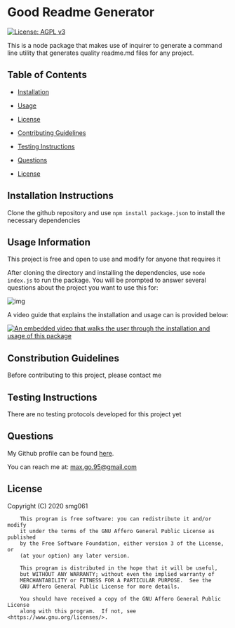 # Good Readme Generator

[![License: AGPL v3](https://img.shields.io/badge/License-AGPL%20v3-blue.svg)](https://www.gnu.org/licenses/agpl-3.0)

This is a node package that makes use of inquirer to generate a command line utility that generates quality readme.md files for any project. 

## Table of Contents

* [Installation](#installation)

* [Usage](#usage)

* [License](#license)

* [Contributing Guidelines](#contributing)

* [Testing Instructions](#tests)

* [Questions](#questions)

* [License](#license)




## Installation Instructions <a name="installation"></a>


Clone the github repository and use ```npm install package.json``` to install the necessary dependencies

## Usage Information <a name="usage"></a>


This project is free and open to use and modify for anyone that requires it

After cloning the directory and installing the dependencies, use ```node index.js``` to run the package. 
You will be prompted to answer several questions about the project you want to use this for:

![img]()

A video guide that explains the installation and usage can is provided below:

[![An embedded video that walks the user through the installation and usage of this package](http://img.youtube.com/vi/DhZHQYmI3Dk/0.jpg)](http://www.youtube.com/watch?v=DhZHQYmI3Dk "ReadMe Generator walkthrough")

## Constribution Guidelines <a name="contributing"></a>


Before contributing to this project, please contact me

## Testing Instructions <a name="tests"></a>


There are no testing protocols developed for this project yet
## Questions <a name="questions"></a>


My Github profile can be found [here](https://github.com/smg061). 


You can reach me at: max.go.95@gmail.com
## License <a name="license"></a>


 Copyright (C) 2020  smg061

        This program is free software: you can redistribute it and/or modify
        it under the terms of the GNU Affero General Public License as published
        by the Free Software Foundation, either version 3 of the License, or
        (at your option) any later version.
    
        This program is distributed in the hope that it will be useful,
        but WITHOUT ANY WARRANTY; without even the implied warranty of
        MERCHANTABILITY or FITNESS FOR A PARTICULAR PURPOSE.  See the
        GNU Affero General Public License for more details.
    
        You should have received a copy of the GNU Affero General Public License
        along with this program.  If not, see <https://www.gnu.org/licenses/>.
